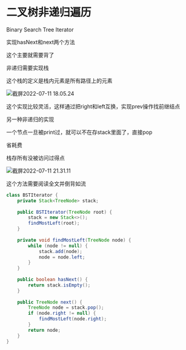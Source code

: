 # 二叉树非递归遍历



Binary Search Tree Iterator

实现hasNext和next两个方法



这个主要就需要背了

非递归需要实现栈



这个栈的定义是栈内元素是所有路径上的元素

![截屏2022-07-11 18.05.24](https://xingqiu-tuchuang-1256524210.cos.ap-shanghai.myqcloud.com/3978/%E6%88%AA%E5%B1%8F2022-07-11%2018.05.24.png)

这个实现比较灵活，这样通过把right和left互换，实现prev操作找前继结点





另一种非递归的实现

一个节点一旦被print过，就可以不在存stack里面了，直接pop



省耗费



栈存所有没被访问过得点

![截屏2022-07-11 21.31.11](https://xingqiu-tuchuang-1256524210.cos.ap-shanghai.myqcloud.com/3978/%E6%88%AA%E5%B1%8F2022-07-11%2021.31.11.png)



这个方法需要阅读全文并倒背如流

```java
class BSTIterator {
    private Stack<TreeNode> stack;
    
    public BSTIterator(TreeNode root) {
        stack = new Stack<>();
        findMostLeft(root);
    }
    
    private void findMostLeft(TreeNode node) {
        while (node != null) {
            stack.add(node);
            node = node.left;
        }
    }
    
    public boolean hasNext() {
        return stack.isEmpty();
    }
    
    public TreeNode next() {
        TreeNode node = stack.pop();
        if (node.right != null) {
            findMostLeft(node.right);
        }
        return node;
    }
}
```

